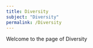 ```yaml
---
title: Diversity
subject: "Diversity"
permalink: /Diversity
---
```


Welcome to the page of Diversity
